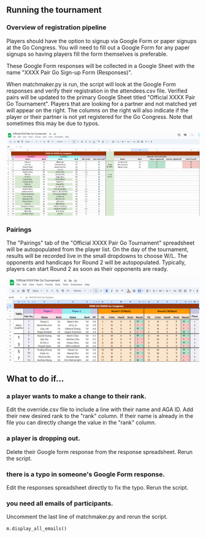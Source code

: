 ## Running the tournament

### Overview of registration pipeline

Players should have the option to signup via Google Form or paper signups at the Go Congress. You will need to fill out a Google Form for any paper signups so having players fill the form themselves is preferable.

These Google Form responses will be collected in a Google Sheet with the name "XXXX Pair Go Sign-up Form (Responses)".

When matchmaker.py is run, the script will look at the Google Form responses and verify their registration in the attendees.csv file. Verified pairs will be updated to the primary Google Sheet titled "Official XXXX Pair Go Tournament". Players that are looking for a partner and not matched yet will appear on the right. The columns on the right will also indicate if the player or their partner is not yet registered for the Go Congress. Note that sometimes this may be due to typos.

![image](images/running_player_list.png)

### Pairings

The "Pairings" tab of the "Official XXXX Pair Go Tournament" spreadsheet will be autopopulated from the player list. On the day of the tournament, results will be recorded live in the small dropdowns to choose W/L. The opponents and handicaps for Round 2 will be autopopulated. Typically, players can start Round 2 as soon as their opponents are ready.

![image](images/running_pairings.png)

## What to do if...

### a player wants to make a change to their rank.
Edit the override.csv file to include a line with their name and AGA ID. Add their new desired rank to the "rank" column. If their name is already in the file you can directly change the value in the "rank" column.

### a player is dropping out.
Delete their Google form response from the response spreadsheet. Rerun the script.

### there is a typo in someone's Google Form response.
Edit the responses spreadsheet directly to fix the typo. Rerun the script.

### you need all emails of participants.
Uncomment the last line of matchmaker.py and rerun the script.
```
m.display_all_emails()
```
